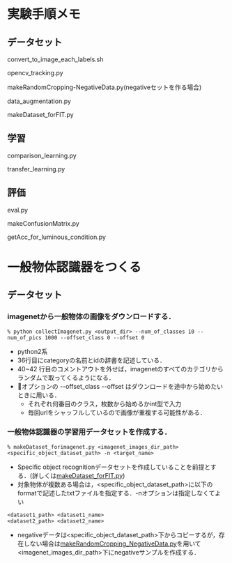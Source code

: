 # 実験手順メモ

## データセット
convert_to_image_each_labels.sh

opencv_tracking.py

makeRandomCropping-NegativeData.py(negativeセットを作る場合)

data_augmentation.py

makeDataset_forFIT.py

## 学習
comparison_learning.py

transfer_learning.py

## 評価
eval.py

makeConfusionMatrix.py

getAcc_for_luminous_condition.py

# 一般物体認識器をつくる
## データセット
### imagenetから一般物体の画像をダウンロードする．
~~~
% python collectImagenet.py <output_dir> --num_of_classes 10 --num_of_pics 1000 --offset_class 0 --offset 0
~~~
* python2系
* 36行目にcategoryの名前とidの辞書を記述している．
* 40~42 行目のコメントアウトを外せば，imagenetのすべてのカテゴリからランダムで取ってくるようになる．
* オプションの --offset_class  --offset はダウンロードを途中から始めたいときに用いる．
  - それぞれ何番目のクラス，枚数から始めるかint型で入力
  - 毎回urlをシャッフルしているので画像が重複する可能性がある．

### 一般物体認識器の学習用データセットを作成する．
~~~
% makeDataset_forimagenet.py <imagenet_images_dir_path> <specific_object_dataset_path> -n <target_name>
~~~
* Specific object recognitionデータセットを作成していることを前提とする．(詳しくは[makeDataset_forFIT.py](https://github.com/shigenius/tensorflow_works#makeDataset_forFIT.py))
* 対象物体が複数ある場合は，<specific_object_dataset_path>に以下のformatで記述したtxtファイルを指定する．-nオプションは指定しなくてよい
~~~
<dataset1_path> <dataset1_name>
<dataset2_path> <dataset2_name>
~~~
* negativeデータは<specific_object_dataset_path>下からコピーするが，存在しない場合は[makeRandomCropping_NegativeData.py](https://github.com/shigenius/tensorflow_works#makeRandomCropping_NegativeData.py)を用いて<imagenet_images_dir_path>下にnegativeサンプルを作成する．
